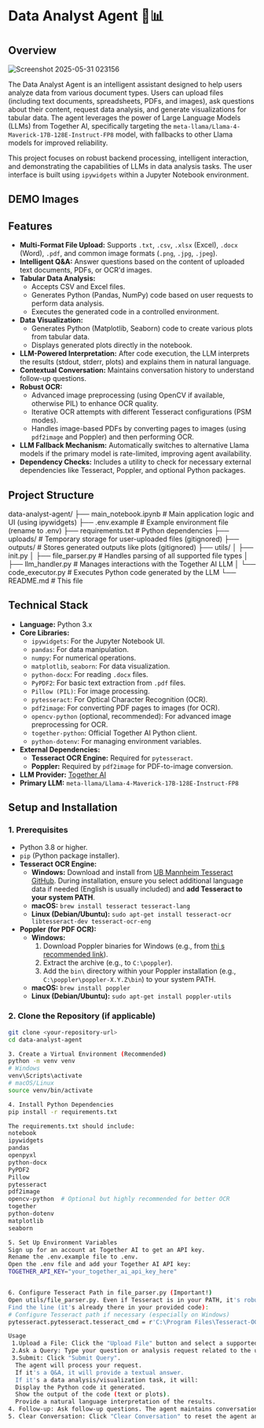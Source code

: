 # Data Analyst Agent 🤖📊

## Overview
![Screenshot 2025-05-31 023156](https://github.com/user-attachments/assets/68a08384-5576-4c27-8269-f6cec9ef36cd)


The Data Analyst Agent is an intelligent assistant designed to help users analyze data from various document types. Users can upload files (including text documents, spreadsheets, PDFs, and images), ask questions about their content, request data analysis, and generate visualizations for tabular data. The agent leverages the power of Large Language Models (LLMs) from Together AI, specifically targeting the `meta-llama/Llama-4-Maverick-17B-128E-Instruct-FP8` model, with fallbacks to other Llama models for improved reliability.

This project focuses on robust backend processing, intelligent interaction, and demonstrating the capabilities of LLMs in data analysis tasks. The user interface is built using `ipywidgets` within a Jupyter Notebook environment.

## DEMO Images

## Features

*   **Multi-Format File Upload:** Supports `.txt`, `.csv`, `.xlsx` (Excel), `.docx` (Word), `.pdf`, and common image formats (`.png`, `.jpg`, `.jpeg`).
*   **Intelligent Q&A:** Answer questions based on the content of uploaded text documents, PDFs, or OCR'd images.
*   **Tabular Data Analysis:**
    *   Accepts CSV and Excel files.
    *   Generates Python (Pandas, NumPy) code based on user requests to perform data analysis.
    *   Executes the generated code in a controlled environment.
*   **Data Visualization:**
    *   Generates Python (Matplotlib, Seaborn) code to create various plots from tabular data.
    *   Displays generated plots directly in the notebook.
*   **LLM-Powered Interpretation:** After code execution, the LLM interprets the results (stdout, stderr, plots) and explains them in natural language.
*   **Contextual Conversation:** Maintains conversation history to understand follow-up questions.
*   **Robust OCR:**
    *   Advanced image preprocessing (using OpenCV if available, otherwise PIL) to enhance OCR quality.
    *   Iterative OCR attempts with different Tesseract configurations (PSM modes).
    *   Handles image-based PDFs by converting pages to images (using `pdf2image` and Poppler) and then performing OCR.
*   **LLM Fallback Mechanism:** Automatically switches to alternative Llama models if the primary model is rate-limited, improving agent availability.
*   **Dependency Checks:** Includes a utility to check for necessary external dependencies like Tesseract, Poppler, and optional Python packages.

## Project Structure

data-analyst-agent/
├── main_notebook.ipynb # Main application logic and UI (using ipywidgets)
├── .env.example # Example environment file (rename to .env)
├── requirements.txt # Python dependencies
├── uploads/ # Temporary storage for user-uploaded files (gitignored)
├── outputs/ # Stores generated outputs like plots (gitignored)
├── utils/
│ ├── init.py
│ ├── file_parser.py # Handles parsing of all supported file types
│ ├── llm_handler.py # Manages interactions with the Together AI LLM
│ └── code_executor.py # Executes Python code generated by the LLM
└── README.md # This file


## Technical Stack

*   **Language:** Python 3.x
*   **Core Libraries:**
    *   `ipywidgets`: For the Jupyter Notebook UI.
    *   `pandas`: For data manipulation.
    *   `numpy`: For numerical operations.
    *   `matplotlib`, `seaborn`: For data visualization.
    *   `python-docx`: For reading `.docx` files.
    *   `PyPDF2`: For basic text extraction from `.pdf` files.
    *   `Pillow (PIL)`: For image processing.
    *   `pytesseract`: For Optical Character Recognition (OCR).
    *   `pdf2image`: For converting PDF pages to images (for OCR).
    *   `opencv-python` (optional, recommended): For advanced image preprocessing for OCR.
    *   `together-python`: Official Together AI Python client.
    *   `python-dotenv`: For managing environment variables.
*   **External Dependencies:**
    *   **Tesseract OCR Engine:** Required for `pytesseract`.
    *   **Poppler:** Required by `pdf2image` for PDF-to-image conversion.
*   **LLM Provider:** [Together AI](https://www.together.ai/)
*   **Primary LLM:** `meta-llama/Llama-4-Maverick-17B-128E-Instruct-FP8`

## Setup and Installation

### 1. Prerequisites

*   Python 3.8 or higher.
*   `pip` (Python package installer).
*   **Tesseract OCR Engine:**
    *   **Windows:** Download and install from [UB Mannheim Tesseract GitHub](https://github.com/UB-Mannheim/tesseract/wiki). During installation, ensure you select additional language data if needed (English is usually included) and **add Tesseract to your system PATH**.
    *   **macOS:** `brew install tesseract tesseract-lang`
    *   **Linux (Debian/Ubuntu):** `sudo apt-get install tesseract-ocr libtesseract-dev tesseract-ocr-eng`
*   **Poppler (for PDF OCR):**
    *   **Windows:**
        1.  Download Poppler binaries for Windows (e.g., from [thi s recommended link](https://github.com/oschwartz10612/poppler-windows/releases/)).
        2.  Extract the archive (e.g., to `C:\poppler`).
        3.  Add the `bin\` directory within your Poppler installation (e.g., `C:\poppler\poppler-X.Y.Z\bin`) to your system PATH.
    *   **macOS:** `brew install poppler`
    *   **Linux (Debian/Ubuntu):** `sudo apt-get install poppler-utils`

### 2. Clone the Repository (if applicable)

```bash
git clone <your-repository-url>
cd data-analyst-agent

3. Create a Virtual Environment (Recommended)
python -m venv venv
# Windows
venv\Scripts\activate
# macOS/Linux
source venv/bin/activate

4. Install Python Dependencies
pip install -r requirements.txt

The requirements.txt should include:
notebook
ipywidgets
pandas
openpyxl
python-docx
PyPDF2
Pillow
pytesseract
pdf2image
opencv-python  # Optional but highly recommended for better OCR
together
python-dotenv
matplotlib
seaborn

5. Set Up Environment Variables
Sign up for an account at Together AI to get an API key.
Rename the .env.example file to .env.
Open the .env file and add your Together AI API key:
TOGETHER_API_KEY="your_together_ai_api_key_here"


6. Configure Tesseract Path in file_parser.py (Important!)
Open utils/file_parser.py. Even if Tesseract is in your PATH, it's robust to explicitly set the command path for pytesseract.
Find the line (it's already there in your provided code):
# Configure Tesseract path if necessary (especially on Windows)
pytesseract.pytesseract.tesseract_cmd = r'C:\Program Files\Tesseract-OCR\tesseract.exe'

Usage
 1.Upload a File: Click the "Upload File" button and select a supported document. A preview of the content will be displayed.
 2.Ask a Query: Type your question or analysis request related to the uploaded file in the "Your Query" text area.
 3.Submit: Click "Submit Query".
  The agent will process your request.
  If it's a Q&A, it will provide a textual answer.
  If it's a data analysis/visualization task, it will:
  Display the Python code it generated.
  Show the output of the code (text or plots).
  Provide a natural language interpretation of the results.
4. Follow-up: Ask follow-up questions. The agent maintains conversation context.
5. Clear Conversation: Click "Clear Conversation" to reset the agent and start fresh.
